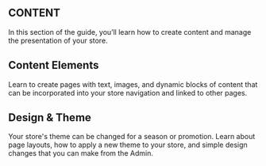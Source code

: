 CONTENT
--

In this section of the guide, you’ll learn how to create content and manage the presentation of your store.

## Content Elements

Learn to create pages with text, images, and dynamic blocks of content that can be incorporated into your store navigation and linked to other pages.

## Design & Theme

Your store's theme can be changed for a season or promotion. Learn about page layouts, how to apply a new theme to your store, and simple design changes that you can make from the Admin.